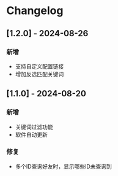 # Changelog


## [1.2.0] - 2024-08-26
### 新增
- 支持自定义配置链接
- 增加反选匹配关键词

## [1.1.0] - 2024-08-20
### 新增
- 关键词过滤功能
- 软件自动更新

### 修复
- 多个ID查询好友时，显示哪些ID未查询到